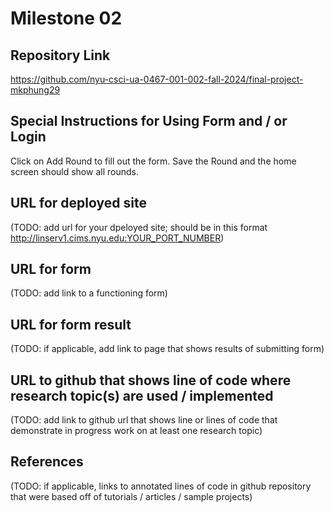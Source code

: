 Milestone 02
===

Repository Link
---
https://github.com/nyu-csci-ua-0467-001-002-fall-2024/final-project-mkphung29

Special Instructions for Using Form and / or Login
---
Click on Add Round to fill out the form. Save the Round and the home screen should show all rounds.

URL for deployed site 
---
(TODO: add url for your dpeloyed site; should be in this format http://linserv1.cims.nyu.edu:YOUR_PORT_NUMBER)

URL for form 
---
(TODO: add link to a functioning form)

URL for form result
---
(TODO: if applicable, add link to page that shows results of submitting form)

URL to github that shows line of code where research topic(s) are used / implemented
--- 
(TODO: add link to github url that shows line or lines of code that demonstrate in progress work on at least one research topic)

References 
---
(TODO: if applicable, links to annotated lines of code in github repository that were based off of tutorials / articles / sample projects)